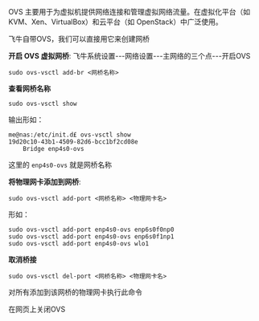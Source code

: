 OVS 主要用于为虚拟机提供网络连接和管理虚拟网络流量。在虚拟化平台（如 KVM、Xen、VirtualBox）和云平台（如 OpenStack）中广泛使用。

飞牛自带OVS，我们可以直接用它来创建网桥

**开启 OVS 虚拟网桥**:
飞牛系统设置---网络设置---主网络的三个点---开启OVS

```shell
sudo ovs-vsctl add-br <网桥名称>
```

**查看网桥名称**

```shell
sudo ovs-vsctl show
```

输出形如：

```shell
me@nas:/etc/init.d£ ovs-vsctl show
19d20c10-43b1-4509-82d6-bcc1bf2cd08e
    Bridge enp4s0-ovs
```

这里的 `enp4s0-ovs` 就是网桥名称

**将物理网卡添加到网桥**:

```shell
sudo ovs-vsctl add-port <网桥名称> <物理网卡名>
```

形如：

```shell
sudo ovs-vsctl add-port enp4s0-ovs enp6s0f0np0
sudo ovs-vsctl add-port enp4s0-ovs enp6s0f1np1
sudo ovs-vsctl add-port enp4s0-ovs wlo1
```

**取消桥接**

```shell
sudo ovs-vsctl del-port <网桥名称> <物理网卡名>
```

对所有添加到该网桥的物理网卡执行此命令

在网页上关闭OVS